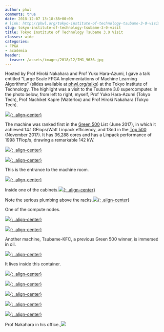 ```yaml
---
author: phwl
comments: true
date: 2018-12-07 13:18:38+00:00
# link: http://phwl.org/tokyo-institute-of-technology-tsubame-3-0-visit/
slug: tokyo-institute-of-technology-tsubame-3-0-visit
title: Tokyo Institute of Technology Tsubame 3.0 Visit
classes: wide
categories:
- FPGA
- academia
header:
  teaser: /assets/images/2018/12/IMG_9636.jpg
---
```


Hosted by Prof Hiroki Nakahara and Prof Yuko Hara-Azumi, I gave a talk entitled "Large Scale FPGA Implementations of Machine Learning Algorithms" (slides available at [phwl.org/talks](http://phwl.org/talks)) at the Tokyo Institute of Technology. The highlight was a visit to the Tsubame 3.0 supercomputer. In the photo below, from left to right, myself, Prof Yuko Hara-Azumi (Tokyo Tech), Prof Nachiket Kapre (Waterloo) and Prof Hiroki Nakahara (Tokyo Tech).

[![](/assets/images/2018/12/IMG_9636.jpg){: .align-center}](/assets/images/2018/12/IMG_9636.jpg)

<!-- more -->

The machine was ranked first in the [Green 500](https://www.top500.org/green500/) List (June 2017), in which it achieved 14.1 GFlops/Watt Linpack efficiency, and 13nd in the [Top 500](https://www.top500.org) (November 2017). It has 36,288 cores and has a Linpack performance of 1998 TFlop/s, drawing a remarkable 142 kW.

[![](/assets/images/2018/12/IMG_9653.jpg){: .align-center}](/assets/images/2018/12/IMG_9653.jpg)

[![](/assets/images/2018/12/IMG_9616.jpg){: .align-center}](/assets/images/2018/12/IMG_9616.jpg)

This is the entrance to the machine room.

[![](/assets/images/2018/12/IMG_9624.jpg){: .align-center}](/assets/images/2018/12/IMG_9624.jpg)

Inside one of the cabinets.[![](/assets/images/2018/12/IMG_9626.jpg){: .align-center}](/assets/images/2018/12/IMG_9626.jpg)

Note the serious plumbing above the racks.[![](/assets/images/2018/12/IMG_9633.jpg){: .align-center}](/assets/images/2018/12/IMG_9633.jpg)

One of the compute nodes.

[![](/assets/images/2018/12/IMG_9639.jpg){: .align-center}](/assets/images/2018/12/IMG_9639.jpg)

[![](/assets/images/2018/12/IMG_9635.jpg){: .align-center}](/assets/images/2018/12/IMG_9635.jpg)

Another machine, Tsubame-KFC, a previous Green 500 winner, is immersed in oil.

[![](/assets/images/2018/12/IMG_9656.jpg){: .align-center}](/assets/images/2018/12/IMG_9656.jpg)

It lives inside this container.

[![](/assets/images/2018/12/IMG_9658.jpg){: .align-center}](/assets/images/2018/12/IMG_9658.jpg)

[![](/assets/images/2018/12/IMG_9657.jpg){: .align-center}](/assets/images/2018/12/IMG_9657.jpg)

[![](/assets/images/2018/12/IMG_9668.jpg){: .align-center}](/assets/images/2018/12/IMG_9668.jpg)

[![](/assets/images/2018/12/IMG_9665.jpg){: .align-center}](/assets/images/2018/12/IMG_9665.jpg)

[![](/assets/images/2018/12/IMG_9667.jpg){: .align-center}](/assets/images/2018/12/IMG_9667.jpg)

Prof Nakahara in his office.[
![](/assets/images/2018/12/IMG_9670.jpg)](/assets/images/2018/12/IMG_9670.jpg)
